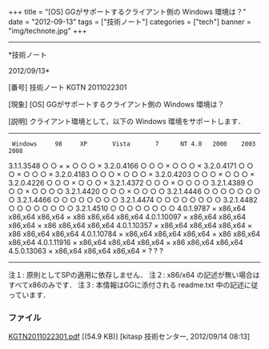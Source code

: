 ﻿+++
title = "[OS] GGがサポートするクライアント側の Windows 環境は？"
date = "2012-09-13"
tags = ["技術ノート"]
categories = ["tech"]
banner = "img/technote.jpg"
+++

-----------------------------------------------------------------------------------------------------------------------------

*技術ノート

2012/09/13*


[番号]
技術ノート KGTN 2011022301

[現象]
[OS] GGがサポートするクライアント側の Windows 環境は？

[説明]
クライアント環境として，以下の Windows 環境をサポートします．

  ------------- ---- --------- --------- --------- -------- ------ --------- ---------
     Windows     98     XP       Vista       7      NT 4.0   2000    2003      2008
   3.1.1.3548    ○       ○         ×         ×        ○       ○        ○         ×
   3.2.0.4166    ○       ○         ○         ×        ○       ○        ○         ×
   3.2.0.4171    ○       ○         ○         ×        ○       ○        ○         ×
   3.2.0.4183    ○       ○         ○         ×        ○       ○        ○         ×
   3.2.0.4203    ○       ○         ○         ×        ○       ○        ○         ×
   3.2.0.4226    ○       ○         ○         ×        ○       ○        ○         ×
   3.2.1.4372    ○       ○         ○         ×        ○       ○        ○         ○
   3.2.1.4389    ○       ○         ○         ×        ○       ○        ○         ○
   3.2.1.4420    ○       ○         ○         ×        ○       ○        ○         ○
   3.2.1.4446    ○       ○         ○         ○        ○       ○        ○         ○
   3.2.1.4466    ○       ○         ○         ○        ○       ○        ○         ○
   3.2.1.4474    ○       ○         ○         ○        ○       ○        ○         ○
   3.2.1.4482    ○       ○         ○         ○        ○       ○        ○         ○
   3.2.1.4510    ○       ○         ○         ○        ○       ○        ○         ○
   4.0.1.9787    ×    x86,x64   x86,x64   x86,x64     ×      x86    x86,x64   x86,x64
   4.0.1.10097   ×    x86,x64   x86,x64   x86,x64     ×      x86    x86,x64   x86,x64
   4.0.1.10357   ×    x86,x64   x86,x64   x86,x64     ×      x86    x86,x64   x86,x64
   4.0.1.10784   ×    x86,x64   x86,x64   x86,x64     ×      x86    x86,x64   x86,x64
   4.0.1.11916   ×    x86,x64   x86,x64   x86,x64     ×      x86    x86,x64   x86,x64
   4.5.0.13063   ×    x86,x64   x86,x64   x86,x64     ×       ?        ?         ?
  ------------- ---- --------- --------- --------- -------- ------ --------- ---------

注１: 原則としてSPの適用に依存しません．
注２: x86/x64 の記述が無い場合はすべてx86のみです．
注３: 本情報はGGに添付される readme.txt 中の記述に従っています．


### ファイル

 
 


[KGTN2011022301.pdf](http://techreport.kitasp.net/attachments/download/494/KGTN2011022301.pdf)
 [(54.9 KB)] [kitasp 技術センター, 2012/09/14
08:13]


 


 

